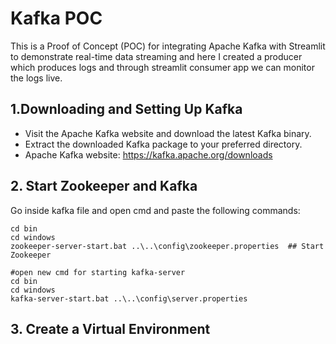 # Kafka POC

This is a Proof of Concept (POC) for integrating Apache Kafka with Streamlit to demonstrate real-time data streaming and here I created a producer which produces logs and through streamlit consumer app we can monitor the logs live.

## 1.Downloading and Setting Up Kafka

- Visit the Apache Kafka website and download the latest Kafka binary.
- Extract the downloaded Kafka package to your preferred directory.
- Apache Kafka website: https://kafka.apache.org/downloads

## 2. Start Zookeeper and Kafka

Go inside kafka file and open cmd and paste the following commands:
```console
cd bin
cd windows
zookeeper-server-start.bat ..\..\config\zookeeper.properties  ## Start Zookeeper
```
```console
#open new cmd for starting kafka-server
cd bin
cd windows
kafka-server-start.bat ..\..\config\server.properties
```
## 3. Create a Virtual Environment
